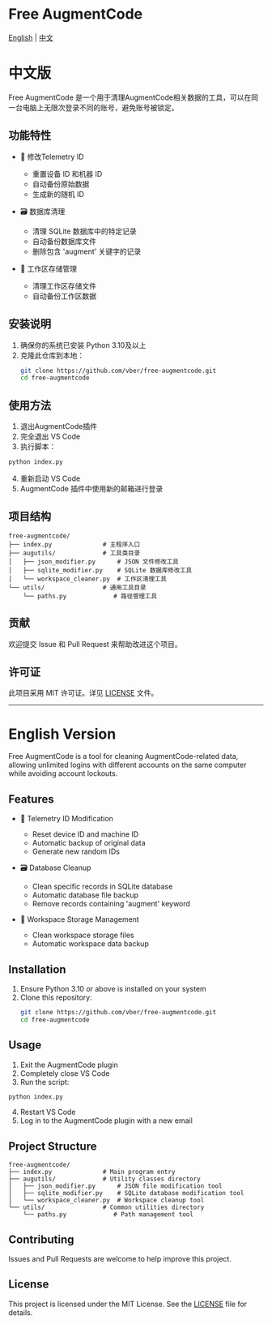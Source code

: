 # Free AugmentCode

[English](#english) | [中文](#chinese)

# <a name="chinese"></a>中文版

Free AugmentCode 是一个用于清理AugmentCode相关数据的工具，可以在同一台电脑上无限次登录不同的账号，避免账号被锁定。

## 功能特性

- 📝 修改Telemetry ID
  - 重置设备 ID 和机器 ID
  - 自动备份原始数据
  - 生成新的随机 ID

- 🗃️ 数据库清理
  - 清理 SQLite 数据库中的特定记录
  - 自动备份数据库文件
  - 删除包含 'augment' 关键字的记录

- 💾 工作区存储管理
  - 清理工作区存储文件
  - 自动备份工作区数据

## 安装说明

1. 确保你的系统已安装 Python 3.10及以上
2. 克隆此仓库到本地：
   ```bash
   git clone https://github.com/vber/free-augmentcode.git
   cd free-augmentcode
   ```

## 使用方法

1. 退出AugmentCode插件
2. 完全退出 VS Code
3. 执行脚本：

```bash
python index.py
```

4. 重新启动 VS Code
5. AugmentCode 插件中使用新的邮箱进行登录

## 项目结构

```
free-augmentcode/
├── index.py              # 主程序入口
├── augutils/             # 工具类目录
│   ├── json_modifier.py      # JSON 文件修改工具
│   ├── sqlite_modifier.py    # SQLite 数据库修改工具
│   └── workspace_cleaner.py  # 工作区清理工具
└── utils/                # 通用工具目录
    └── paths.py             # 路径管理工具
```

## 贡献

欢迎提交 Issue 和 Pull Request 来帮助改进这个项目。

## 许可证

此项目采用 MIT 许可证。详见 [LICENSE](LICENSE) 文件。

---

# <a name="english"></a>English Version

Free AugmentCode is a tool for cleaning AugmentCode-related data, allowing unlimited logins with different accounts on the same computer while avoiding account lockouts.

## Features

- 📝 Telemetry ID Modification
  - Reset device ID and machine ID
  - Automatic backup of original data
  - Generate new random IDs

- 🗃️ Database Cleanup
  - Clean specific records in SQLite database
  - Automatic database file backup
  - Remove records containing 'augment' keyword

- 💾 Workspace Storage Management
  - Clean workspace storage files
  - Automatic workspace data backup

## Installation

1. Ensure Python 3.10 or above is installed on your system
2. Clone this repository:
   ```bash
   git clone https://github.com/vber/free-augmentcode.git
   cd free-augmentcode
   ```

## Usage

1. Exit the AugmentCode plugin
2. Completely close VS Code
3. Run the script:

```bash
python index.py
```

4. Restart VS Code
5. Log in to the AugmentCode plugin with a new email

## Project Structure

```
free-augmentcode/
├── index.py              # Main program entry
├── augutils/             # Utility classes directory
│   ├── json_modifier.py      # JSON file modification tool
│   ├── sqlite_modifier.py    # SQLite database modification tool
│   └── workspace_cleaner.py  # Workspace cleanup tool
└── utils/                # Common utilities directory
    └── paths.py             # Path management tool
```

## Contributing

Issues and Pull Requests are welcome to help improve this project.

## License

This project is licensed under the MIT License. See the [LICENSE](LICENSE) file for details. 
